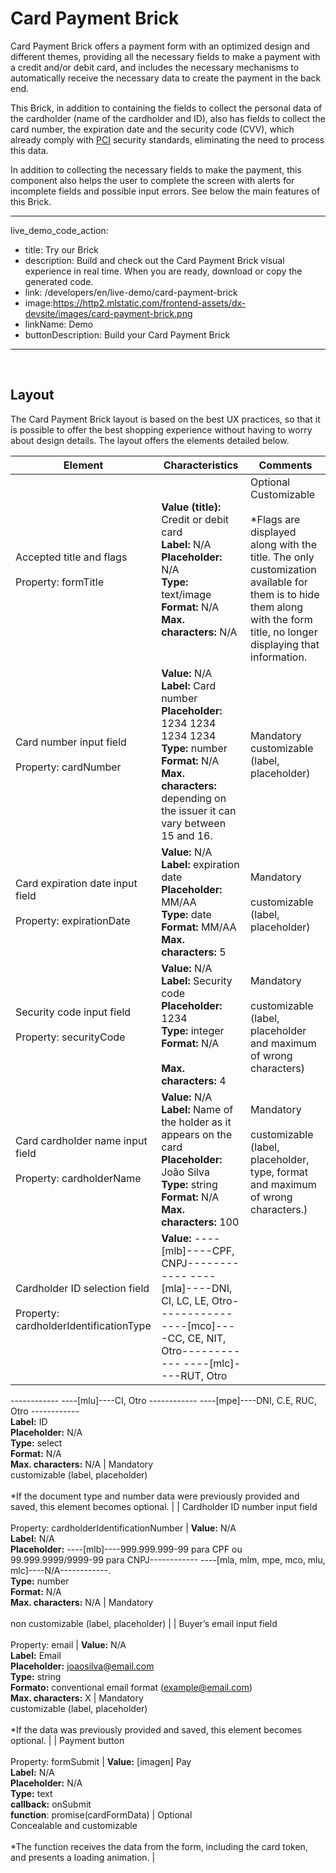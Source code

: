 # Card Payment Brick 

Card Payment Brick offers a payment form with an optimized design and different themes, providing all the necessary fields to make a payment with a credit and/or debit card, and includes the necessary mechanisms to automatically receive the necessary data to create the payment in the back end.

This Brick, in addition to containing the fields to collect the personal data of the cardholder (name of the cardholder and ID), also has fields to collect the card number, the expiration date and the security code (CVV), which already comply with [PCI](/developers/en/guides/additional-content/security/pci) security standards, eliminating the need to process this data.

In addition to collecting the necessary fields to make the payment, this component also helps the user to complete the screen with alerts for incomplete fields and possible input errors. See below the main features of this Brick.

---
live_demo_code_action:
 - title: Try our Brick
 - description: Build and check out the Card Payment Brick visual experience in real time. When you are ready, download or copy the generated code.
 - link: /developers/en/live-demo/card-payment-brick
 - image:https://http2.mlstatic.com/frontend-assets/dx-devsite/images/card-payment-brick.png
 - linkName: Demo
 - buttonDescription: Build your Card Payment Brick
---
<br>

## Layout 

The Card Payment Brick layout is based on the best UX practices, so that it is possible to offer the best shopping experience without having to worry about design details. The layout offers the elements detailed below.

| Element  | Characteristics  | Comments  |
| --- | --- | --- |
| Accepted title and flags <br><br>  Property: formTitle  | **Value (title):** Credit or debit card  <br> **Label:** N/A <br> **Placeholder:** N/A <br> **Type:** text/image <br> **Format:** N/A <br> **Max. characters:** N/A  | Optional <br> Customizable <br><br>  *Flags are displayed along with the title. The only customization available for them is to hide them along with the form title, no longer displaying that information.  |
| Card number input field <br><br> Property: cardNumber  | **Value:** N/A <br> **Label:** Card number <br> **Placeholder:** 1234 1234 1234 1234 <br> **Type:** number <br> **Format:** N/A <br> **Max. characters:** depending on the issuer it can vary between 15 and 16.  | Mandatory <br> customizable (label, placeholder)  |
| Card expiration date input field <br><br> Property: expirationDate  | **Value:** N/A <br> **Label:** expiration date <br> **Placeholder:** MM/AA <br> **Type:** date <br> **Format:** MM/AA <br> **Max. characters:** 5  | Mandatory <br><br> customizable (label, placeholder)  |
| Security code input field <br><br> Property: securityCode  | **Value:** N/A <br> **Label:** Security code <br> **Placeholder:** 1234 <br> **Type:** integer <br> **Format:** N/A <br><br>  **Max. characters:** 4  | Mandatory <br><br> customizable (label, placeholder and maximum of wrong characters)  |
| Card cardholder name input field <br><br> Property: cardholderName  | **Value:** N/A <br> **Label:** Name of the holder as it appears on the card <br> **Placeholder:** João Silva <br> **Type:** string <br> **Format:** N/A <br> **Max. characters:** 100  | Mandatory <br><br> customizable (label, placeholder, type, format and maximum of wrong characters.)  |
| Cardholder ID selection field <br><br> Property: cardholderIdentificationType  | **Value:** ----[mlb]----CPF, CNPJ------------ ----[mla]----DNI, CI, LC, LE, Otro------------ ----[mco]----CC, CE, NIT, Otro------------ ----[mlc]----RUT, Otro
------------ ----[mlu]----CI, Otro
------------ ----[mpe]----DNI, C.E, RUC, Otro
------------ <br> **Label:** ID <br> **Placeholder:** N/A <br> **Type:** select <br> **Format:** N/A <br> **Max. characters:** N/A  | Mandatory <br> customizable (label, placeholder) <br><br> *If the document type and number data were previously provided and saved, this element becomes optional.  |
| Cardholder ID number input field <br><br> Property: cardholderIdentificationNumber  | **Value:** N/A <br> **Label:** N/A <br> **Placeholder:** ----[mlb]----999.999.999-99 para CPF ou 99.999.9999/9999-99 para CNPJ------------ ----[mla, mlm, mpe, mco, mlu, mlc]----N/A------------.<br> **Type:** number <br> **Format:** N/A <br> **Max. characters:** N/A  | Mandatory <br><br> non customizable (label, placeholder)  |
| Buyer’s email input field <br><br> Property: email  | **Value:** N/A <br> **Label:** Email <br> **Placeholder:** joaosilva@email.com <br> **Type:** string <br> **Formato:** conventional email format (example@email.com) <br> **Max. characters:** X  | Mandatory <br> customizable (label, placeholder) <br><br> *If the data was previously provided and saved, this element becomes optional.  |
| Payment button <br><br> Property: formSubmit  | **Value:** [imagen] Pay <br> **Label:** N/A <br> **Placeholder:** N/A <br> **Type:** text <br> **callback:** onSubmit <br> **function**: promise(cardFormData)  | Optional <br> Concealable and customizable <br><br> *The function receives the data from the form, including the card token, and presents a loading animation.  |